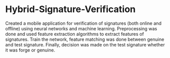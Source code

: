 # Hybrid-Signature-Verification
Created a mobile application for verification of signatures (both online and offline) using neural networks and machine learning. Preprocessing was done and used feature extraction algorithms to extract features of signatures. Train the network, feature matching was done between genuine and test signature. Finally, decision was made on the test signature whether it was forge or genuine.
